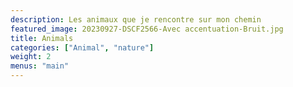 ```yaml
---
description: Les animaux que je rencontre sur mon chemin
featured_image: 20230927-DSCF2566-Avec accentuation-Bruit.jpg
title: Animals
categories: ["Animal", "nature"]
weight: 2
menus: "main"
---
```

